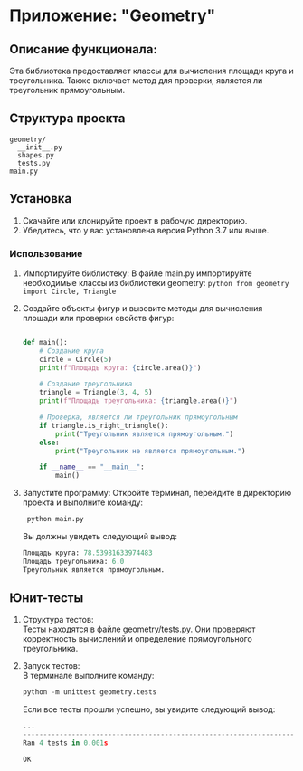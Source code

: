 # Приложение: "Geometry"


## Описание функционала:

Эта библиотека предоставляет классы для вычисления площади круга и треугольника. Также включает метод для проверки, является ли треугольник прямоугольным.

## Структура проекта
    geometry/
      __init__.py
      shapes.py
      tests.py
    main.py

## Установка

1. Скачайте или клонируйте проект в рабочую директорию.
2. Убедитесь, что у вас установлена версия Python 3.7 или выше.
### Использование
   1. Импортируйте библиотеку:
   В файле main.py импортируйте необходимые классы из библиотеки geometry:
    ```python
     from geometry import Circle, Triangle
    ```
2. Создайте объекты фигур и вызовите методы для вычисления площади или проверки свойств фигур:
    ```python

    def main():
        # Создание круга
        circle = Circle(5)
        print(f"Площадь круга: {circle.area()}")

        # Создание треугольника
        triangle = Triangle(3, 4, 5)
        print(f"Площадь треугольника: {triangle.area()}")

        # Проверка, является ли треугольник прямоугольным
        if triangle.is_right_triangle():
            print("Треугольник является прямоугольным.")
        else:
            print("Треугольник не является прямоугольным.")
    
        if __name__ == "__main__":
            main()
    ```
3. Запустите программу:
Откройте терминал, перейдите в директорию проекта и выполните команду:
   ```python
    python main.py
   ```
   Вы должны увидеть следующий вывод:

   ```python
   Площадь круга: 78.53981633974483
   Площадь треугольника: 6.0
   Треугольник является прямоугольным.
   ```
## Юнит-тесты

1. Структура тестов:       
Тесты находятся в файле geometry/tests.py. Они проверяют корректность вычислений и определение прямоугольного треугольника.

2. Запуск тестов:   
В терминале выполните команду:
   ```python
   python -m unittest geometry.tests
   ```
   Если все тесты прошли успешно, вы увидите следующий вывод:
   ```python
   ...
   ----------------------------------------------------------------------
   Ran 4 tests in 0.001s
   
   OK

   ```
   